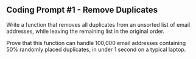 ## Coding Prompt #1 - Remove Duplicates
Write a function that removes all duplicates from an unsorted list of email addresses, while leaving the remaining list in the original order.

Prove that this function can handle 100,000 email addresses containing 50% randomly placed duplicates, in under 1 second on a typical laptop.